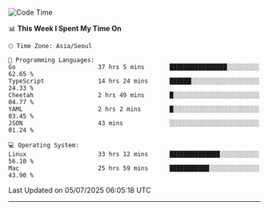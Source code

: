 <!---
[![JS's LinkedIn](https://img.shields.io/badge/LinkedIn-blue?style=for-the-badge&logo=linkedin)](https://www.linkedin.com/in/jaeseung-lee-5a2a32139/) 
[![JS's Notion](https://img.shields.io/badge/Notion-black?style=for-the-badge&logo=notion)](https://bit.ly/ljswiki1) <br><br>
-->
<!-- ![JS's GitHub stats](https://github-readme-stats-lemon-five.vercel.app/api?username=tkxkd0159&hide=contribs,prs,stars,issues&show_icons=true&theme=react&include_all_commits=true)   -->
<!-- ![Top Langs](https://github-readme-stats-lemon-five.vercel.app/api/top-langs/?username=tkxkd0159&layout=compact&hide=jupyter%20notebook,scss,html,css&langs_count=10)  -->


<!--START_SECTION:waka-->
![Code Time](http://img.shields.io/badge/Code%20Time-3%2C978%20hrs%2048%20mins-blue)

📊 **This Week I Spent My Time On** 

```text
🕑︎ Time Zone: Asia/Seoul

💬 Programming Languages: 
Go                       37 hrs 5 mins       ████████████████░░░░░░░░░   62.65 % 
TypeScript               14 hrs 24 mins      ██████░░░░░░░░░░░░░░░░░░░   24.33 % 
Cheetah                  2 hrs 49 mins       █░░░░░░░░░░░░░░░░░░░░░░░░   04.77 % 
YAML                     2 hrs 2 mins        █░░░░░░░░░░░░░░░░░░░░░░░░   03.45 % 
JSON                     43 mins             ░░░░░░░░░░░░░░░░░░░░░░░░░   01.24 % 

💻 Operating System: 
Linux                    33 hrs 12 mins      ██████████████░░░░░░░░░░░   56.10 % 
Mac                      25 hrs 59 mins      ███████████░░░░░░░░░░░░░░   43.90 % 
```


 Last Updated on 05/07/2025 06:05:18 UTC
<!--END_SECTION:waka-->

---
<!---
<a href="https://github.com/tkxkd0159/books">
  <img align="center" src="https://github-readme-stats-lemon-five.vercel.app/api/pin/?username=tkxkd0159&repo=books&theme=react" />
</a>
-->

<!---
- 🔭 I’m currently working on ...
- 🌱 I’m currently learning blockchain and distributed network
- 👯 I’m looking to collaborate on ...
- 🤔 I’m looking for help with ...
- 💬 Ask me about ...
- 📫 How to reach me: ...
- 😄 Pronouns: ...
- ⚡ Fun fact: ...
-->
